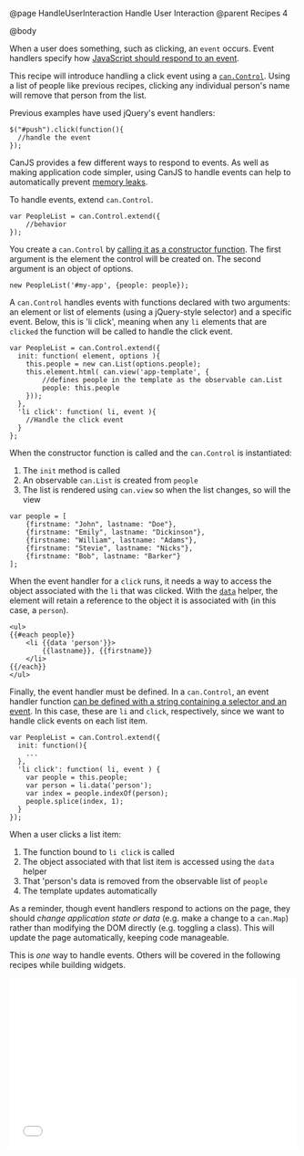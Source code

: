 @page HandleUserInteraction Handle User Interaction
@parent Recipes 4

@body

When a user does something, such as clicking, an `event` occurs. Event handlers specify
how [JavaScript should respond to an event](http://bitovi.com/blog/2010/10/a-crash-course-in-how-dom-events-work.html).

This recipe will introduce handling a click event using a [`can.Control`](http://canjs.com/docs/can.Control.html).
Using a list of people like previous recipes, clicking any individual person's name
will remove that person from the list.

Previous examples have used jQuery's event handlers:

```
$("#push").click(function(){
  //handle the event
});
```

CanJS provides a few different ways to respond to events. As well as
making application code simpler, using CanJS to handle events can help to
automatically prevent [memory leaks](http://bitovi.com/blog/2012/04/zombie-apocolypse.html).

To handle events, extend `can.Control`.

```
var PeopleList = can.Control.extend({
	//behavior
});
```

You create a `can.Control` by [calling it as a constructor function](http://canjs.com/docs/can.Control.html#sig_newcan_Control_element_options_).
The first argument is the element the control will be created on.
The second argument is an object of options.

	new PeopleList('#my-app', {people: people});

A `can.Control` handles events with functions declared with two arguments: an
element or list of elements (using a jQuery-style selector) and a specific event.
Below, this is 'li click', meaning when any `li` elements that are `clicked` the
function will be called to handle the click event.

```
var PeopleList = can.Control.extend({
  init: function( element, options ){
  	this.people = new can.List(options.people);
  	this.element.html( can.view('app-template', {
  		//defines people in the template as the observable can.List
  		people: this.people
  	}));
  },
  'li click': function( li, event ){
  	//Handle the click event
  }
};
```

When the constructor function is called and the `can.Control`
is instantiated:

1. The `init` method is called
2. An observable `can.List` is created from `people`
3. The list is rendered using `can.view` so when the list changes, so will the view

```
var people = [
	{firstname: "John", lastname: "Doe"},
	{firstname: "Emily", lastname: "Dickinson"},
	{firstname: "William", lastname: "Adams"},
	{firstname: "Stevie", lastname: "Nicks"},
	{firstname: "Bob", lastname: "Barker"}
];
```

When the event handler for a `click` runs, it needs a way
to access the object associated with the `li` that was clicked.
With the [`data`](http://canjs.com/docs/can.mustache.helpers.data.html) helper,
the element will retain a reference
to the object it is associated with (in this case, a `person`).

```
<ul>
{{#each people}}
	<li {{data 'person'}}>
		{{lastname}}, {{firstname}}
	</li>
{{/each}}
</ul>
```

Finally, the event handler must be defined. In a `can.Control`,
an event handler function [can be defined with a string containing
a selector and an event](http://canjs.com/docs/can.Control.html#section_Listeningtoevents).
In this case, these are `li` and `click`, respectively,
since we want to handle click events on each list item.

```
var PeopleList = can.Control.extend({
  init: function(){
	...
  },
  'li click': function( li, event ) {
  	var people = this.people;
  	var person = li.data('person');
  	var index = people.indexOf(person);
  	people.splice(index, 1);
  }
});
```

When a user clicks a list item:

 1. The function bound to `li click` is called
 2. The object associated with that list item is accessed using the `data` helper
 3. That 'person's data is removed from the observable list of `people`
 4. The template updates automatically

As a reminder, though event handlers respond to actions on the page,
they should *change application state or data* (e.g. make a change to a `can.Map`)
rather than modifying the DOM directly (e.g. toggling a class).
This will update the page automatically, keeping code manageable.

This is *one* way to handle events. Others will be covered
in the following recipes while building widgets.

<iframe width="100%" height="300" src="//jsfiddle.net/donejs/F9kzt/embedded/result,html,js/" allowfullscreen="allowfullscreen" frameborder="0"> </iframe>
